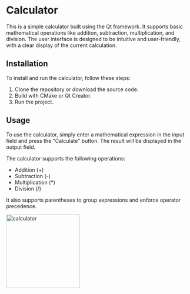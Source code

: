 # Calculator

This is a simple calculator built using the Qt framework. It supports basic mathematical operations like addition, subtraction, multiplication, and division. The user interface is designed to be intuitive and user-friendly, with a clear display of the current calculation.

## Installation

To install and run the calculator, follow these steps:

1. Clone the repository or download the source code.
2. Build with CMake or Qt Creator.
3. Run the project.

## Usage

To use the calculator, simply enter a mathematical expression in the input field and press the "Calculate" button. The result will be displayed in the output field.

The calculator supports the following operations:

- Addition (+)
- Subtraction (-)
- Multiplication (*)
- Division (/)

It also supports parentheses to group expressions and enforce operator precedence.

<img src="https://sun9-77.userapi.com/impg/2RBFi1FgPYIylasLlgTGBVV3Ha7CTqQXnIwwDQ/e_14jxO99J0.jpg?size=640x1096&quality=96&sign=d3937b20be5ed2ccc7a4f51bbae0ec2a&type=album" alt="calculator" width="200"/>
